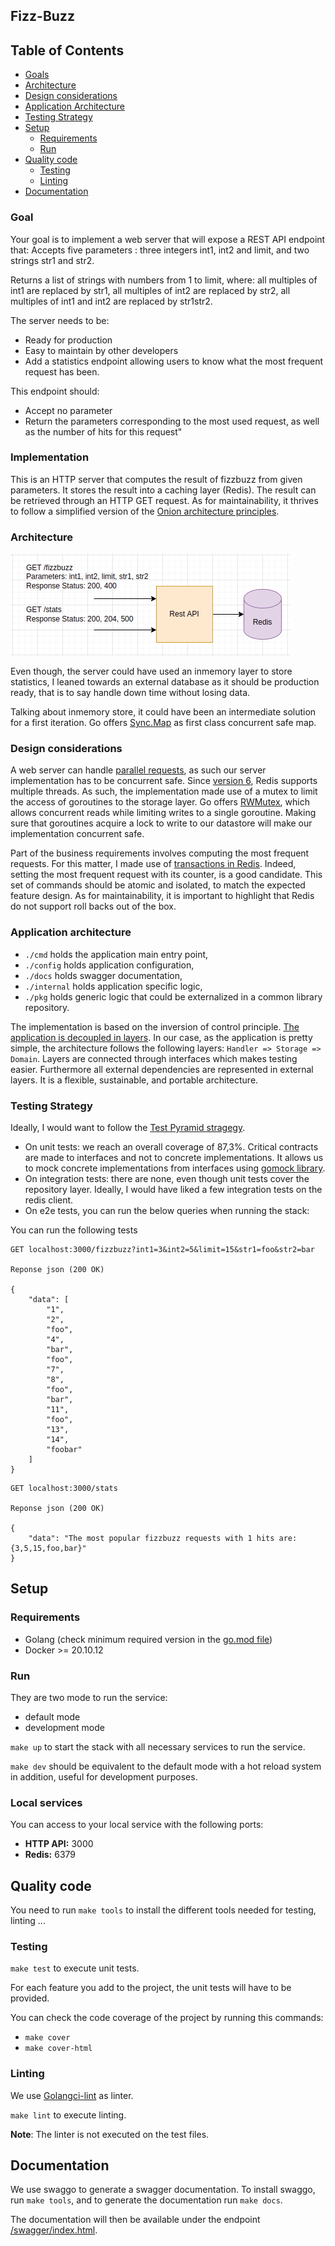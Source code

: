 ## Fizz-Buzz

## Table of Contents

- [Goals](#goals)
- [Architecture](#architecture)
- [Design considerations](#design-considerations)
- [Application Architecture](#application-architecture)
- [Testing Strategy](#testing-strategy)
- [Setup](#setup)
  - [Requirements](#Requirements)
  - [Run](#Run)
- [Quality code](#quality-code)
  - [Testing](#testing)
  - [Linting](#linting)
- [Documentation](#documentation)

### Goal 

Your goal is to implement a web server that will expose a REST API endpoint that: 
Accepts five parameters : three integers int1, int2 and limit, and two strings str1 and str2.

Returns a list of strings with numbers from 1 to limit, where: all multiples of int1 are replaced by str1, all multiples of int2 are replaced by str2, all multiples of int1 and int2 are replaced by str1str2.

The server needs to be:
- Ready for production
- Easy to maintain by other developers
- Add a statistics endpoint allowing users to know what the most frequent request has been. 

This endpoint should:
- Accept no parameter
- Return the parameters corresponding to the most used request, as well as the number of hits for this request"

### Implementation

This is an HTTP server that computes the result of fizzbuzz from given parameters. It stores the result into a caching layer (Redis). The result can be retrieved through an HTTP GET request. As for maintainability, it thrives to follow a simplified version of the [Onion architecture principles](https://www.thinktocode.com/2018/08/16/onion-architecture/).

### Architecture

![architecture](./svc-architecture.png)

Even though, the server could have used an inmemory layer to store statistics, I leaned towards an external database as it should be production ready, that is to say handle down time without losing data.

Talking about inmemory store, it could have been an intermediate solution for a first iteration. Go offers [Sync.Map](https://pkg.go.dev/sync#Map) as first class concurrent safe map.

### Design considerations

A web server can handle [parallel requests](https://www.oreilly.com/library/view/http-the-definitive/1565925092/ch04s04.html), as such our server implementation has to be concurrent safe. Since [version 6](https://www.infoworld.com/article/3541356/redis-6-arrives-with-multithreading-for-faster-io.html), Redis supports multiple threads. As such, the implementation made use of a mutex to limit the access of goroutines to the storage layer. Go offers [RWMutex](https://pkg.go.dev/sync#RWMutex), which allows concurrent reads while limiting writes to a single goroutine. Making sure that goroutines acquire a lock to write to our datastore will make our implementation concurrent safe.

Part of the business requirements involves computing the most frequent requests. For this matter, I made use of [transactions in Redis](https://redis.io/topics/transactions). Indeed, setting the most frequent request with its counter, is a good candidate. This set of commands should be atomic and isolated, to match the expected feature design. As for maintainability, it is important to highlight that Redis do not support roll backs out of the box.

### Application architecture

- `./cmd` holds the application main entry point,
- `./config` holds application configuration,
- `./docs` holds swagger documentation,
- `./internal` holds application specific logic,
- `./pkg` holds generic logic that could be externalized in a common library repository.

The implementation is based on the inversion of control principle. [The application is decoupled in layers](https://www.codeguru.com/csharp/understanding-onion-architecture/). In our case, as the application is pretty simple, the architecture follows the following layers: `Handler => Storage => Domain`. Layers are connected through interfaces which makes testing easier. Furthermore all external dependencies are represented in external layers. It is a flexible, sustainable, and portable architecture. 

### Testing Strategy

Ideally, I would want to follow the [Test Pyramid stragegy](https://martinfowler.com/articles/practical-test-pyramid.html).

- On unit tests: we reach an overall coverage of 87,3%. Critical contracts are made to interfaces and not to concrete implementations. It allows us to mock concrete implementations from interfaces using [gomock library](https://github.com/golang/mock).
- On integration tests: there are none, even though unit tests cover the repository layer. Ideally, I would have liked a few integration tests on the redis client.
- On e2e tests, you can run the below queries when running the stack: 

You can run the following tests
```
GET localhost:3000/fizzbuzz?int1=3&int2=5&limit=15&str1=foo&str2=bar

Reponse json (200 OK)

{
    "data": [
        "1",
        "2",
        "foo",
        "4",
        "bar",
        "foo",
        "7",
        "8",
        "foo",
        "bar",
        "11",
        "foo",
        "13",
        "14",
        "foobar"
    ]
}
```

```
GET localhost:3000/stats

Reponse json (200 OK)

{
    "data": "The most popular fizzbuzz requests with 1 hits are: {3,5,15,foo,bar}"
}
```

## Setup

### Requirements

- Golang (check minimum required version in the [go.mod file](./driver-location/go.mod))
- Docker >= 20.10.12

### Run

They are two mode to run the service:

- default mode
- development mode

`make up` to start the stack with all necessary services to run the service.

`make dev` should be equivalent to the default mode with a hot reload system in addition, useful for development purposes.

### Local services

You can access to your local service with the following ports:

- **HTTP API:** 3000
- **Redis:** 6379

## Quality code

You need to run `make tools` to install the different tools needed for testing, linting ...

### Testing

`make test` to execute unit tests.

For each feature you add to the project, the unit tests will have to be provided.

You can check the code coverage of the project by running this commands:

- `make cover`
- `make cover-html`

### Linting

We use [Golangci-lint](https://golangci-lint.run/) as linter.

`make lint` to execute linting.

**Note**: The linter is not executed on the test files.

## Documentation

We use swaggo to generate a swagger documentation. To install swaggo, run `make tools`, and to generate the documentation run `make docs`.

The documentation will then be available under the endpoint [/swagger/index.html](http://localhost:3000/swagger/index.html).
